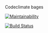 Codeclimate bages

[![Maintainability](https://api.codeclimate.com/v1/badges/a99a88d28ad37a79dbf6/maintainability)](https://codeclimate.com/github/codeclimate/codeclimate/maintainability)

[![Build Status](https://travis-ci.org/razamanaza/project-lvl1-s344.svg?branch=master)](https://travis-ci.org/razamanaza/project-lvl1-s344)